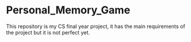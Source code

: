 # Personal_Memory_Game
This repository is my CS final year project, it has the main requirements of the project but it is not perfect yet.
